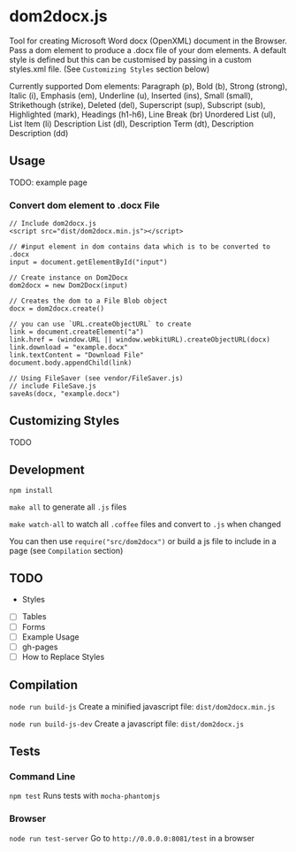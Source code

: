 # dom2docx.js

Tool for creating Microsoft Word docx (OpenXML) document in the Browser.
Pass a dom element to produce a .docx file of your dom elements.
A default style is defined but this can be customised by passing in a custom
styles.xml file. (See `Customizing Styles` section below)

Currently supported Dom elements:
Paragraph (p), Bold (b), Strong (strong), Italic (i), Emphasis (em),
Underline (u), Inserted (ins), Small (small), Strikethough (strike),
Deleted (del), Superscript (sup), Subscript (sub), Highlighted (mark),
Headings (h1-h6), Line Break (br)
Unordered List (ul), List Item (li)
Description List (dl), Description Term (dt), Description Description (dd)

## Usage

TODO: example page

### Convert dom element to .docx File
```
// Include dom2docx.js
<script src="dist/dom2docx.min.js"></script>

// #input element in dom contains data which is to be converted to .docx
input = document.getElementById("input")

// Create instance on Dom2Docx
dom2docx = new Dom2Docx(input)

// Creates the dom to a File Blob object
docx = dom2docx.create()

// you can use `URL.createObjectURL` to create
link = document.createElement("a")
link.href = (window.URL || window.webkitURL).createObjectURL(docx)
link.download = "example.docx"
link.textContent = "Download File"
document.body.appendChild(link)

// Using FileSaver (see vendor/FileSaver.js)
// include FileSave.js
saveAs(docx, "example.docx")
```

## Customizing Styles
TODO

## Development
`npm install`

`make all` to generate all `.js` files

`make watch-all` to watch all `.coffee` files and convert to `.js` when changed

You can then use `require("src/dom2docx")` or build a js file to include in a
page (see `Compilation` section)

## TODO
- Styles
 - [ ] Tables
 - [ ] Forms
- [ ] Example Usage
- [ ] gh-pages
- [ ] How to Replace Styles

## Compilation
`node run build-js`
Create a minified javascript file: `dist/dom2docx.min.js`

`node run build-js-dev`
Create a javascript file: `dist/dom2docx.js`

## Tests

### Command Line
`npm test`
Runs tests with `mocha-phantomjs`

### Browser
`node run test-server`
Go to `http://0.0.0.0:8081/test` in a browser

